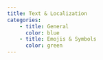 ```yaml
---
title: Text & Localization
categories:
    - title: General
      color: blue
    - title: Emojis & Symbols
      color: green
---
```

